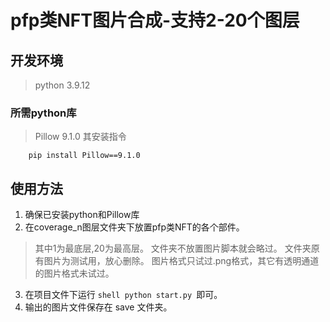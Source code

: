 # pfp类NFT图片合成-支持2-20个图层

## 开发环境
> python 3.9.12

### 所需python库
> Pillow  9.1.0   其安装指令
```shell
    pip install Pillow==9.1.0
```
        

## 使用方法
1. 确保已安装python和Pillow库
2. 在coverage_n图层文件夹下放置pfp类NFT的各个部件。
> 其中1为最底层,20为最高层。
> 文件夹不放置图片脚本就会略过。
> 文件夹原有图片为测试用，放心删除。
> 图片格式只试过.png格式，其它有透明通道的图片格式未试过。
3. 在项目文件下运行 ```shell python start.py ```即可。
4. 输出的图片文件保存在 save 文件夹。

